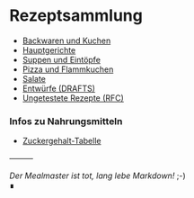 # Rezeptsammlung

 - [Backwaren und Kuchen](docs/Backwaren_und_Kuchen/index.md)  
 - [Hauptgerichte](docs/Hauptgerichte/index.md)  
 - [Suppen und Eintöpfe](docs/Suppen_und_Eintoepfe/index.md)  
 - [Pizza und Flammkuchen](docs/Pizza_und_Flammkuchen/index.md)  
 - [Salate](docs/Salate/index.md)
 - [Entwürfe (DRAFTS)](docs/DRAFTS/)  
 - [Ungetestete Rezepte (RFC)](docs/UNTESTED/index.md)  

### Infos zu Nahrungsmitteln

 - [Zuckergehalt-Tabelle](docs/Zuckergehalt_2017.html)

———

*Der Mealmaster ist tot, lang lebe Markdown!* ;-)  
∎
